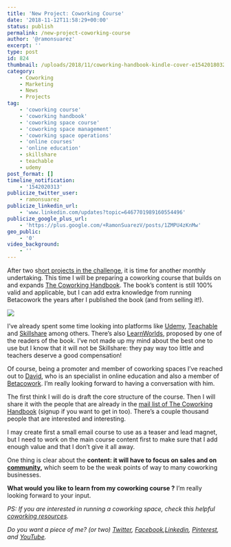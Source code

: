 ```yaml
---
title: 'New Project: Coworking Course'
date: '2018-11-12T11:58:29+00:00'
status: publish
permalink: /new-project-coworking-course
author: '@ramonsuarez'
excerpt: ''
type: post
id: 824
thumbnail: /uploads/2018/11/coworking-handbook-kindle-cover-e1542018032885.jpg
category:
    - Coworking
    - Marketing
    - News
    - Projects
tag:
    - 'coworking course'
    - 'coworking handbook'
    - 'coworking space course'
    - 'coworking space management'
    - 'coworking space operations'
    - 'online courses'
    - 'online education'
    - skillshare
    - teachable
    - udemy
post_format: []
timeline_notification:
    - '1542020313'
publicize_twitter_user:
    - ramonsuarez
publicize_linkedin_url:
    - 'www.linkedin.com/updates?topic=6467701989160554496'
publicize_google_plus_url:
    - 'https://plus.google.com/+RamonSuarezV/posts/1ZMPU4zKnMw'
geo_public:
    - '0'
video_background:
    - ''
---
```

After two s[hort projects in the challenge](http://ramonsuarez.com/challenge-projects/), it is time for another monthly undertaking. This time I will be preparing a coworking course that builds on and expands [The Coworking Handbook](https://www.coworkinghandbook.com). The book’s content is still 100% valid and applicable, but I can add extra knowledge from running Betacowork the years after I published the book (and from selling it!).

![](/uploads/2018/11/giphy1.gif)

I’ve already spent some time looking into platforms like [Udemy,](https://click.linksynergy.com/fs-bin/click?id=nqvRWNWHD4Q&offerid=507388.7&type=3&subid=0) [Teachable](https://teachable.com/) and [Skillshare](https://www.skillshare.com/) among others. There’s also [LearnWorlds](https://www.learnworlds.com/), proposed by one of the readers of the book. I’ve not made up my mind about the best one to use but I know that it will not be Skillshare: they pay way too little and teachers deserve a good compensation!

Of course, being a promoter and member of coworking spaces I’ve reached out to [David](https://teachable.com/), who is an specialist in online education and also a member of [Betacowork](https://www.betacowork.com). I’m really looking forward to having a conversation with him.

The first think I will do is draft the core structure of the course. Then I will share it with the people that are already in the [mail list of The Coworking Handbook](https://www.coworkinghandbook.com/newsletter/) (signup if you want to get in too). There’s a couple thousand people that are interested and interesting.

I may create first a small email course to use as a teaser and lead magnet, but I need to work on the main course content first to make sure that I add enough value and that I don’t give it all away.

One thing is clear about the **content: it will have to focus on sales and on [community](https://www.coworkinghandbook.com/extract-of-the-community-chapter-on-the-next-web-how-to-value-and-nurture-your-local-coworking-community/),** which seem to be the weak points of way to many coworking businesses.

**What would you like to learn from my coworking course ?** I’m really looking forward to your input.

*PS: If you are interested in running a coworking space, check this helpful [coworking resources](https://www.coworkinghandbook.com/resources/).*

*Do you want a piece of me? (or two) [Twitter](https://twitter.com/ramonsuarez), [Facebook](https://www.facebook.com/ramonsuarezdotcom),[Linkedin](https://www.linkedin.com/in/ramonsuarez/), [Pinterest](https://www.pinterest.com/ramonsuarez/), and [YouTube](https://www.youtube.com/ramonsuarezv).*
